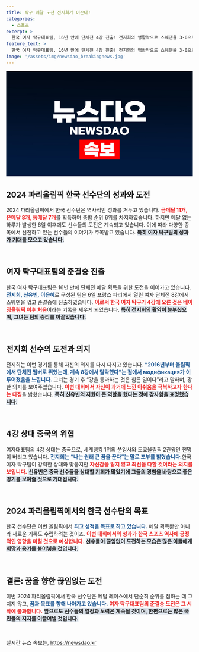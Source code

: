 ```yaml
---
title: 탁구 메달 도전 전지희가 이끈다!
categories:
  - 스포츠
excerpt: >
  한국 여자 탁구대표팀, 16년 만에 단체전 4강 진출! 전지희의 맹활약으로 스웨덴을 3-0으로 꺾고 준결승에 안착했다. 이제 중국과의 승부에 도전한다. 메달 획득의 희망이 생겼다!
feature_text: >
  한국 여자 탁구대표팀, 16년 만에 단체전 4강 진출! 전지희의 맹활약으로 스웨덴을 3-0으로 꺾고 준결승에 안착했다. 이제 중국과의 승부에 도전한다. 메달 획득의 희망이 생겼다!
image: '/assets/img/newsdao_breakingnews.jpg'
---
```


<p><img src="/assets/img/newsdao_breakingnews.jpg" alt="cryptoinkorea 속보" /></p>

<h2 data-ke-size="size26">2024 파리올림픽 한국 선수단의 성과와 도전</h2>

<p data-ke-size="size16">2024 파리올림픽에서 한국 선수단은 역사적인 성과를 거두고 있습니다. <b><span style="color: #ee2323;">금메달 11개, 은메달 8개, 동메달 7개</span></b>를 획득하며 종합 순위 6위를 차지하였습니다. 하지만 메달 없는 하루가 발생한 6일 이후에도 선수들의 도전은 계속되고 있습니다. 이에 따라 다양한 종목에서 선전하고 있는 선수들의 이야기가 주목받고 있습니다. <b><span style="background-color: #21538527;">특히 여자 탁구팀의 성과가 기대를 모으고 있습니다.</span></b></p>

<p data-ke-size="size16">&nbsp;</p>

<h2 data-ke-size="size26">여자 탁구대표팀의 준결승 진출</h2>

<p data-ke-size="size16">한국 여자 탁구대표팀은 16년 만에 단체전 메달 획득을 위한 도전을 이어가고 있습니다. <b><span style="color: #1a5490;">전지희, 신유빈, 이은혜</span></b>로 구성된 팀은 6일 프랑스 파리에서 열린 여자 단체전 8강에서 스웨덴을 꺾고 준결승에 진출하였습니다. <b><span style="color: #ee2323;">이로써 한국 여자 탁구가 4강에 오른 것은 베이징올림픽 이후 처음</span></b>이라는 기록을 세우게 되었습니다. <b><span style="background-color: #21538527;">특히 전지희의 활약이 눈부셨으며, 그녀는 팀의 승리를 이끌었습니다.</span></b></p>

<p data-ke-size="size16">&nbsp;</p>

<h2 data-ke-size="size26">전지희 선수의 도전과 의지</h2>

<p data-ke-size="size16">전지희는 이번 경기를 통해 자신의 의지를 다시 다지고 있습니다. <b><span style="color: #1a5490;">“2016년부터 올림픽에서 단체전 멤버로 뛰었는데, 계속 8강에서 탈락했다”는 점에서 модификация가 이루어졌음을 느낍니다.</span></b> 그녀는 경기 후 “강을 통과하는 것은 힘든 일이다”라고 말하며, 강한 의지를 보여주었습니다. <b><span style="color: #ee2323;">이번 대회에서 자신이 과거에 느낀 아쉬움을 극복하고자 한다는 다짐</span></b>을 밝혔습니다. <b><span style="background-color: #21538527;">특히 신유빈의 지원이 큰 역할을 했다는 것에 감사함을 표명했습니다.</span></b></p>

<p data-ke-size="size16">&nbsp;</p>

<h2 data-ke-size="size26">4강 상대 중국의 위협</h2>

<p data-ke-size="size16">여자대표팀의 4강 상대는 중국으로, 세계랭킹 1위의 쑨잉사와 도쿄올림픽 2관왕인 천멍이 버티고 있습니다. <b><span style="color: #1a5490;">전지희는 “나는 원래 큰 꿈을 꾼다”는 말로 포부를 밝혔습니다.</span></b>한국 여자 탁구팀이 강력한 상대와 맞붙지만 <b><span style="color: #ee2323;">자신감을 잃지 않고 최선을 다할 것이라는 의지를 보입니다.</span></b> <b><span style="background-color: #21538527;">신유빈은 중국 선수들을 상대할 기회가 많았기에 그들의 경험을 바탕으로 좋은 경기를 보여줄 것으로 기대됩니다.</span></b></p>

<p data-ke-size="size16">&nbsp;</p>

<h2 data-ke-size="size26">2024 파리올림픽에서의 한국 선수단의 목표</h2>

<p data-ke-size="size16">한국 선수단은 이번 올림픽에서 <b><span style="color: #1a5490;">최고 성적을 목표로 하고 있습니다.</span></b> 메달 획득뿐만 아니라 새로운 기록도 수립하려는 것이죠. <b><span style="color: #ee2323;">이번 대회에서의 성과가 한국 스포츠 역사에 긍정적인 영향을 미칠 것으로 예상합니다.</span></b> <b><span style="background-color: #21538527;">선수들이 끊임없이 도전하는 모습은 많은 이들에게 희망과 용기를 불어넣을 것입니다.</span></b></p>

<p data-ke-size="size16">&nbsp;</p>

<h2 data-ke-size="size26">결론: 꿈을 향한 끊임없는 도전</h2>

<p data-ke-size="size16">이번 2024 파리올림픽에서 한국 선수단은 메달 레이스에서 단순히 순위를 점하는 데 그치지 않고, <b><span style="color: #1a5490;">꿈과 목표를 향해 나아가고 있습니다.</span></b> <b><span style="color: #ee2323;">여자 탁구대표팀의 준결승 도전은 그 시작에 불과합니다.</span></b> <b><span style="background-color: #21538527;">앞으로도 선수들의 열정과 노력은 계속될 것이며, 한편으로는 많은 국민들의 지지를 이끌어낼 것입니다.</span></b></p>

<p data-ke-size="size16">&nbsp;</p>
실시간 뉴스 속보는, <a href="https://newsdao.kr" rel="dofollow">https://newsdao.kr</a>


